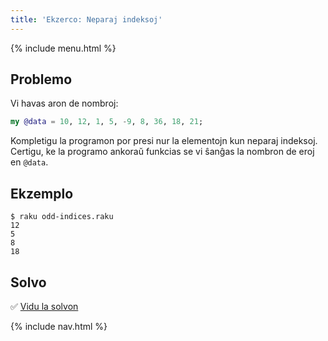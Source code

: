 ```yaml
---
title: 'Ekzerco: Neparaj indeksoj'
---
```


{% include menu.html %}

## Problemo

Vi havas aron de nombroj:

```raku
my @data = 10, 12, 1, 5, -9, 8, 36, 18, 21;
```

Kompletigu la programon por presi nur la elementojn kun neparaj indeksoj. Certigu, ke la programo ankoraŭ funkcias se vi ŝanĝas la nombron de eroj en `@data`.


## Ekzemplo

```console
$ raku odd-indices.raku
12
5
8
18
```

## Solvo

✅ [Vidu la solvon](solution)

{% include nav.html %}